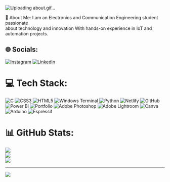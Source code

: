 ![Uploading about.gif…]()

 
 💫 About Me:
I am an Electronics and Communication Engineering student passionate <br>about technology and innovation With hands-on experience in IoT and <br>automation projects.


## 🌐 Socials:
[![Instagram](https://img.shields.io/badge/Instagram-%23E4405F.svg?logo=Instagram&logoColor=white)](https://instagram.com/vikas_bhat17) [![LinkedIn](https://img.shields.io/badge/LinkedIn-%230077B5.svg?logo=linkedin&logoColor=white)](https://linkedin.com/in/vikasbantaje) 

# 💻 Tech Stack:
![C](https://img.shields.io/badge/c-%2300599C.svg?style=flat&logo=c&logoColor=white) ![CSS3](https://img.shields.io/badge/css3-%231572B6.svg?style=flat&logo=css3&logoColor=white) ![HTML5](https://img.shields.io/badge/html5-%23E34F26.svg?style=flat&logo=html5&logoColor=white) ![Windows Terminal](https://img.shields.io/badge/Windows%20Terminal-%234D4D4D.svg?style=flat&logo=windows-terminal&logoColor=white) ![Python](https://img.shields.io/badge/python-3670A0?style=flat&logo=python&logoColor=ffdd54) ![Netlify](https://img.shields.io/badge/netlify-%23000000.svg?style=flat&logo=netlify&logoColor=#00C7B7) ![GitHub](https://img.shields.io/badge/github-%23121011.svg?style=flat&logo=github&logoColor=white) ![Power Bi](https://img.shields.io/badge/power_bi-F2C811?style=flat&logo=powerbi&logoColor=black) ![Portfolio](https://img.shields.io/badge/Portfolio-%23000000.svg?style=flat&logo=firefox&logoColor=#FF7139) ![Adobe Photoshop](https://img.shields.io/badge/adobe%20photoshop-%2331A8FF.svg?style=flat&logo=adobe%20photoshop&logoColor=white) ![Adobe Lightroom](https://img.shields.io/badge/Adobe%20Lightroom-31A8FF.svg?style=flat&logo=Adobe%20Lightroom&logoColor=white) ![Canva](https://img.shields.io/badge/Canva-%2300C4CC.svg?style=flat&logo=Canva&logoColor=white) ![Arduino](https://img.shields.io/badge/-Arduino-00979D?style=flat&logo=Arduino&logoColor=white) ![Espressif](https://img.shields.io/badge/espressif-E7352C.svg?style=flat&logo=espressif&logoColor=white)
# 📊 GitHub Stats:
![](https://github-readme-stats.vercel.app/api?username=Vikasbantaje&theme=dark&hide_border=false&include_all_commits=false&count_private=false)<br/>
![](https://github-readme-streak-stats.herokuapp.com/?user=Vikasbantaje&theme=dark&hide_border=false)<br/>
![](https://github-readme-stats.vercel.app/api/all-langs/?username=Vikasbantaje&theme=dark&hide_border=false&include_all_commits=false&count_private=false&layout=compact)

---
[![](https://visitcount.itsvg.in/api?id=Vikasbantaje&icon=0&color=0)](https://visitcount.itsvg.in)

<!-- Proudly created with GPRM ( https://gprm.itsvg.in ) -->

